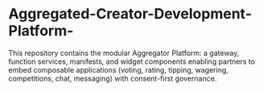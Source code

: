 # Aggregated-Creator-Development-Platform-
This repository contains the modular Aggregator Platform: a gateway, function services, manifests, and widget components enabling partners to embed composable applications (voting, rating, tipping, wagering, competitions, chat, messaging) with consent-first governance.
